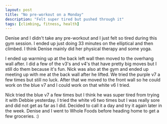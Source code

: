 ```yaml
---
layout: post
title: "No pre-workout on a Monday"
description: "Felt super tired but pushed through it"
tags: [climbing, fitness, health]
---
```

Denise and I didn't take any pre-workout and I just felt so tired during this gym session. I ended up just doing 33 minutes on the elliptical and then climbed. I think Denise mainly did her physical therapy and some yoga.

I ended up warming up at the back left wall then moved to the overhang wall after. I did a few of the v3's and v4's that have pretty big moves but I still do them because it's fun. Nick was also at the gym and ended up meeting up with me at the back wall after he lifted. We tried the purple v7 a few times but still no luck. After that we moved to the front wall so he could work on the blue v7 and I could work on that white v6 I tried.

Nick tried the blue v7 a few times but I think he was super tired from trying it with Debbie yesterday. I tried the white v6 two times but I was really sore and did not get as far as I did. Decided to call it a day and try it again later in the week. Denise and I went to Whole Foods before heading home to get a few groceries. :)